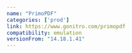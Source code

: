 ```yaml
---
name: "PrimoPDF"
categories: ['prod']
link: https://www.gonitro.com/primopdf
compatibility: emulation
versionFrom: "14.18.1.41"
---
```


